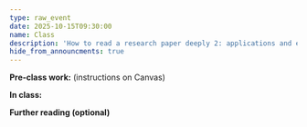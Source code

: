 ```yaml
---
type: raw_event
date: 2025-10-15T09:30:00
name: Class
description: 'How to read a research paper deeply 2: applications and experiments'
hide_from_announcments: true
---
```


**Pre-class work:** (instructions on Canvas)



**In class:**



**Further reading (optional)**
